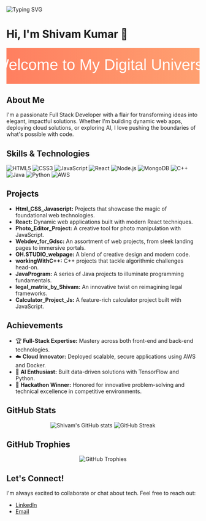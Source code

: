 <!-- Dynamic Typing Effect -->
![Typing SVG](https://readme-typing-svg.herokuapp.com?lines=Welcome+to+My+Digital+Universe!;I'm+Shivam+Kumar;Transforming+ideas+into+code;Let's+Build+the+Future!&center=true&width=800&height=100)

# Hi, I'm Shivam Kumar 👋

<!-- Animated SVG Banner -->
<div align="center">
  <svg width="800" height="150" xmlns="http://www.w3.org/2000/svg">
    <defs>
      <linearGradient id="gradient" x1="0%" y1="0%" x2="100%" y2="0%">
        <stop offset="0%" stop-color="#ff7e5f">
          <animate attributeName="stop-color" values="#ff7e5f;#feb47b;#ff7e5f" dur="4s" repeatCount="indefinite"/>
        </stop>
        <stop offset="100%" stop-color="#feb47b">
          <animate attributeName="stop-color" values="#feb47b;#ff7e5f;#feb47b" dur="4s" repeatCount="indefinite"/>
        </stop>
      </linearGradient>
    </defs>
    <rect width="800" height="150" fill="url(#gradient)"/>
    <text x="50%" y="50%" dominant-baseline="middle" text-anchor="middle" font-size="40" fill="#fff" font-family="Arial, sans-serif">
      Welcome to My Digital Universe
    </text>
  </svg>
</div>

## About Me
I'm a passionate Full Stack Developer with a flair for transforming ideas into elegant, impactful solutions. Whether I'm building dynamic web apps, deploying cloud solutions, or exploring AI, I love pushing the boundaries of what's possible with code.

## Skills & Technologies
<div>
  <img src="https://img.shields.io/badge/-HTML5-E34F26?style=for-the-badge&logo=html5&logoColor=white" alt="HTML5">
  <img src="https://img.shields.io/badge/-CSS3-1572B6?style=for-the-badge&logo=css3" alt="CSS3">
  <img src="https://img.shields.io/badge/-JavaScript-F7DF1E?style=for-the-badge&logo=javascript&logoColor=black" alt="JavaScript">
  <img src="https://img.shields.io/badge/-React-61DAFB?style=for-the-badge&logo=react" alt="React">
  <img src="https://img.shields.io/badge/-Node.js-339933?style=for-the-badge&logo=node-dot-js" alt="Node.js">
  <img src="https://img.shields.io/badge/-MongoDB-47A248?style=for-the-badge&logo=mongodb" alt="MongoDB">
  <img src="https://img.shields.io/badge/-C++-00599C?style=for-the-badge&logo=cplusplus" alt="C++">
  <img src="https://img.shields.io/badge/-Java-007396?style=for-the-badge&logo=java" alt="Java">
  <img src="https://img.shields.io/badge/-Python-3776AB?style=for-the-badge&logo=python" alt="Python">
  <img src="https://img.shields.io/badge/-AWS-232F3E?style=for-the-badge&logo=amazon-aws" alt="AWS">
</div>

## Projects
- **Html_CSS_Javascript:** Projects that showcase the magic of foundational web technologies.
- **React:** Dynamic web applications built with modern React techniques.
- **Photo_Editor_Project:** A creative tool for photo manipulation with JavaScript.
- **Webdev_for_Gdsc:** An assortment of web projects, from sleek landing pages to immersive portals.
- **OH.STUDIO_webpage:** A blend of creative design and modern code.
- **workingWithC++:** C++ projects that tackle algorithmic challenges head-on.
- **JavaProgram:** A series of Java projects to illuminate programming fundamentals.
- **legal_matrix_by_Shivam:** An innovative twist on reimagining legal frameworks.
- **Calculator_Project_Js:** A feature-rich calculator project built with JavaScript.

## Achievements
- 🏆 **Full-Stack Expertise:** Mastery across both front-end and back-end technologies.
- ☁️ **Cloud Innovator:** Deployed scalable, secure applications using AWS and Docker.
- 🤖 **AI Enthusiast:** Built data-driven solutions with TensorFlow and Python.
- 🥇 **Hackathon Winner:** Honored for innovative problem-solving and technical excellence in competitive environments.

## GitHub Stats
<div align="center">
  <img src="https://github-readme-stats.vercel.app/api?username=Shivam-kumar-3198&show_icons=true&theme=dark" alt="Shivam's GitHub stats">
  <img src="https://github-readme-streak-stats.herokuapp.com/?user=Shivam-kumar-3198&theme=dark" alt="GitHub Streak">
</div>

## GitHub Trophies
<div align="center">
  <img src="https://github-profile-trophy.vercel.app/?username=Shivam-kumar-3198" alt="GitHub Trophies">
</div>

## Let's Connect!
I'm always excited to collaborate or chat about tech. Feel free to reach out:
- [LinkedIn](https://www.linkedin.com/in/shivam)
- [Email](mailto:hello@shivam.com)
